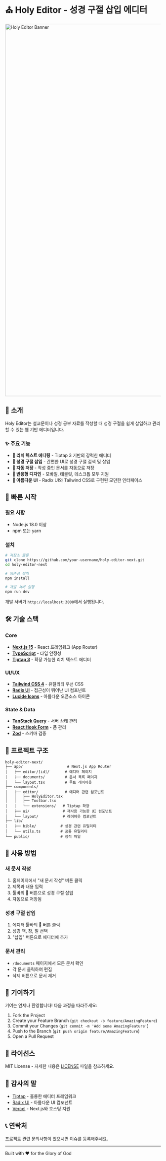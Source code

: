 # ⛪ Holy Editor - 성경 구절 삽입 에디터

<img width="1200" alt="Holy Editor Banner" src="https://via.placeholder.com/1200x300/4A5568/FFFFFF?text=Holy+Editor+-+Bible+Verse+Editor">

## 📖 소개

Holy Editor는 설교문이나 성경 공부 자료를 작성할 때 성경 구절을 쉽게 삽입하고 관리할 수 있는 웹 기반 에디터입니다.

### ✨ 주요 기능

- **📝 리치 텍스트 에디팅** - Tiptap 3 기반의 강력한 에디터
- **📖 성경 구절 삽입** - 간편한 UI로 성경 구절 검색 및 삽입
- **💾 자동 저장** - 작성 중인 문서를 자동으로 저장
- **📱 반응형 디자인** - 모바일, 태블릿, 데스크톱 모두 지원
- **🎨 아름다운 UI** - Radix UI와 Tailwind CSS로 구현된 모던한 인터페이스

## 🚀 빠른 시작

### 필요 사항

- Node.js 18.0 이상
- npm 또는 yarn

### 설치

```bash
# 저장소 클론
git clone https://github.com/your-username/holy-editor-next.git
cd holy-editor-next

# 의존성 설치
npm install

# 개발 서버 실행
npm run dev
```

개발 서버가 `http://localhost:3000`에서 실행됩니다.

## 🛠️ 기술 스택

### Core
- **[Next.js 15](https://nextjs.org/)** - React 프레임워크 (App Router)
- **[TypeScript](https://www.typescriptlang.org/)** - 타입 안정성
- **[Tiptap 3](https://tiptap.dev/)** - 확장 가능한 리치 텍스트 에디터

### UI/UX
- **[Tailwind CSS 4](https://tailwindcss.com/)** - 유틸리티 우선 CSS
- **[Radix UI](https://www.radix-ui.com/)** - 접근성이 뛰어난 UI 컴포넌트
- **[Lucide Icons](https://lucide.dev/)** - 아름다운 오픈소스 아이콘

### State & Data
- **[TanStack Query](https://tanstack.com/query/)** - 서버 상태 관리
- **[React Hook Form](https://react-hook-form.com/)** - 폼 관리
- **[Zod](https://zod.dev/)** - 스키마 검증

## 📁 프로젝트 구조

```
holy-editor-next/
├── app/                    # Next.js App Router
│   ├── editor/[id]/       # 에디터 페이지
│   ├── documents/         # 문서 목록 페이지
│   └── layout.tsx         # 루트 레이아웃
├── components/
│   ├── editor/            # 에디터 관련 컴포넌트
│   │   ├── HolyEditor.tsx
│   │   ├── Toolbar.tsx
│   │   └── extensions/   # Tiptap 확장
│   ├── ui/               # 재사용 가능한 UI 컴포넌트
│   └── layout/           # 레이아웃 컴포넌트
├── lib/
│   ├── bible/           # 성경 관련 유틸리티
│   └── utils.ts         # 공통 유틸리티
└── public/              # 정적 파일
```

## 🎯 사용 방법

### 새 문서 작성

1. 홈페이지에서 "새 문서 작성" 버튼 클릭
2. 제목과 내용 입력
3. 툴바의 📖 버튼으로 성경 구절 삽입
4. 자동으로 저장됨

### 성경 구절 삽입

1. 에디터 툴바의 📖 버튼 클릭
2. 성경 책, 장, 절 선택
3. "삽입" 버튼으로 에디터에 추가

### 문서 관리

- `/documents` 페이지에서 모든 문서 확인
- 각 문서 클릭하여 편집
- 삭제 버튼으로 문서 제거

## 🤝 기여하기

기여는 언제나 환영합니다! 다음 과정을 따라주세요:

1. Fork the Project
2. Create your Feature Branch (`git checkout -b feature/AmazingFeature`)
3. Commit your Changes (`git commit -m 'Add some AmazingFeature'`)
4. Push to the Branch (`git push origin feature/AmazingFeature`)
5. Open a Pull Request

## 📄 라이선스

MIT License - 자세한 내용은 [LICENSE](LICENSE) 파일을 참조하세요.

## 🙏 감사의 말

- [Tiptap](https://tiptap.dev/) - 훌륭한 에디터 프레임워크
- [Radix UI](https://www.radix-ui.com/) - 아름다운 UI 컴포넌트
- [Vercel](https://vercel.com/) - Next.js와 호스팅 지원

## 📞 연락처

프로젝트 관련 문의사항이 있으시면 이슈를 등록해주세요.

---

Built with ❤️ for the Glory of God